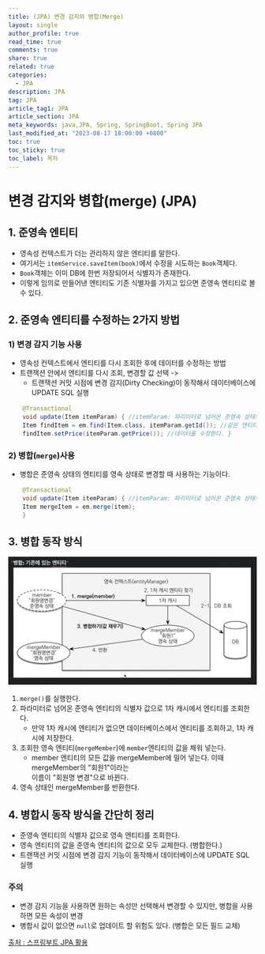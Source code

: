 ```yaml
---
title: (JPA) 변경 감지와 병합(Merge)
layout: single
author_profile: true
read_time: true
comments: true
share: true
related: true
categories:
  - JPA
description: JPA
tag: JPA
article_tag1: JPA
article_section: JPA
meta_keywords: java,JPA, Spring, SpringBoot, Spring JPA
last_modified_at: "2023-08-17 18:00:00 +0800"
toc: true
toc_sticky: true
toc_label: 목차
---
```


# 변경 감지와 병합(merge) (JPA)

## 1. 준영속 엔티티

- 영속성 컨텍스트가 더는 관리하지 않은 엔티티를 말한다.
- 여기서는 `itemService.saveItem(book)`에서 수정을 시도하는 `Book`객체다.
- `Book`객체는 이미 DB에 한번 저장되어서 식별자가 존재한다.
- 이렇게 임의로 만들어낸 엔티티도 기존 식별자를 가지고 있으면 준영속 엔티티로 볼 수 있다.

## 2. 준영속 엔티티를 수정하는 2가지 방법

### 1) 변경 감지 기능 사용

- 영속성 컨텍스트에서 엔티티를 다시 조회한 후에 데이터를 수정하는 방법
- 트랜잭션 안에서 엔티티를 다시 조회, 변경할 값 선택 ->
  - 트랜잭션 커밋 시점에 변경 감지(Dirty Checking)이 동작해서 데이터베이스에 UPDATE SQL 실행

```java
    @Transactional
    void update(Item itemParam) { //itemParam: 파리미터로 넘어온 준영속 상태의 엔티티
    Item findItem = em.find(Item.class, itemParam.getId()); //같은 엔티티를 조회한 다.
    findItem.setPrice(itemParam.getPrice()); //데이터를 수정한다. }
```

### 2) 병합(`merge`)사용

- 병합은 준영속 상태의 엔티티를 영속 상태로 변경할 때 사용하는 기능이다.

```java
    @Transactional
    void update(Item itemParam) { //itemParam: 파리미터로 넘어온 준영속 상태의 엔티티
    Item mergeItem = em.merge(item);
    }
```

## 3. 병합 동작 방식

![alt](/assets/images/post/jpa/56.png)

1. `merge()`를 실행한다.
2. 파라미터로 넘어온 준영속 엔티티의 식별자 값으로 1차 캐시에서 엔티티를 조회한다.
   - 만약 1차 캐시에 엔티티가 없으면 데이터베이스에서 엔티티를 조회하고, 1차 캐시에 저장한다.
3. 조회한 영속 엔티티(`mergeMember`)에 `member`엔티티의 값을 채워 넣는다.
   - member 엔티티의 모든 값을 mergeMember에 밀어 넣는다. 이때 mergeMember의 "회원1"이라는  
     이름이 "회원명 변경"으로 바뀐다.
4. 영속 상태인 mergeMember를 반환한다.

## 4. 병합시 동작 방식을 간단히 정리

- 준영속 엔티티의 식별자 값으로 영속 엔티티를 조회한다.
- 영속 엔티티의 값을 준영속 엔티티의 값으로 모두 교체한다. (병합한다.)
- 트랜잭션 커밋 시점에 변경 감지 기능이 동작해서 데이터베이스에 UPDATE SQL 실행

### 주의

- 변경 감지 기능을 사용하면 원하는 속성만 선택해서 변경할 수 있지만, 병합을 사용하면 모든 속성이 변경
- 병합시 값이 없으면 `null`로 업데이트 할 위험도 있다. (병합은 모든 필드 교체)

<a href="https://www.inflearn.com/course/%EC%8A%A4%ED%94%84%EB%A7%81%EB%B6%80%ED%8A%B8-JPA-%ED%99%9C%EC%9A%A9-1/dashboard">출처 : 스프링부트 JPA 활용</a>
